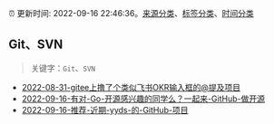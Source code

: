 :alarm_clock: 更新时间: 2022-09-16 22:46:36。[来源分类](../README.md)、[标签分类](../TAGS.md)、[时间分类](../TIMELINE.md)

## Git、SVN


> 关键字：`Git`、`SVN`



- [2022-08-31-gitee上撸了个类似飞书OKR输入框的@提及项目](https://www.zhangxinxu.com/wordpress/2022/08/gitee-feishu-okr-at-mention/) 
- [2022-09-16-有对-Go-开源感兴趣的同学么？一起来-GitHub-做开源](https://www.v2ex.com/t/880684) 
- [2022-09-16-推荐-近期-yyds-的-GitHub-项目](https://toutiao.io/k/i1qkq4o) 